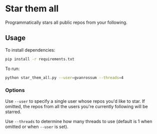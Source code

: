 # Star them all

Programmatically stars all public repos from your following.

## Usage

To install dependencies:

```bash
pip install -r requirements.txt
```

To run:

```bash
python star_them_all.py --user=gvanrossum --threads=4
```
### Options

Use `--user` to specify a single user whose repos you'd like to star. If omitted, the repos from all the users you're currently following will be starred.

Use `--threads` to determine how many threads to use (default is 1 when omitted or when `--user` is set).
